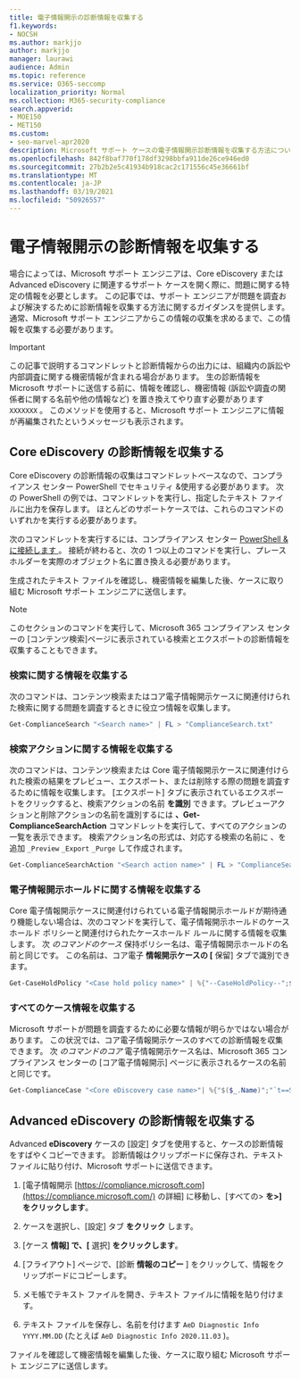 ```yaml
---
title: 電子情報開示の診断情報を収集する
f1.keywords:
- NOCSH
ms.author: markjjo
author: markjjo
manager: laurawi
audience: Admin
ms.topic: reference
ms.service: O365-seccomp
localization_priority: Normal
ms.collection: M365-security-compliance
search.appverid:
- MOE150
- MET150
ms.custom:
- seo-marvel-apr2020
description: Microsoft サポート ケースの電子情報開示診断情報を収集する方法について説明します。
ms.openlocfilehash: 842f8baf770f178df3298bbfa911de26ce946ed0
ms.sourcegitcommit: 27b2b2e5c41934b918cac2c171556c45e36661bf
ms.translationtype: MT
ms.contentlocale: ja-JP
ms.lasthandoff: 03/19/2021
ms.locfileid: "50926557"
---
```

# <a name="collect-ediscovery-diagnostic-information"></a>電子情報開示の診断情報を収集する

場合によっては、Microsoft サポート エンジニアは、Core eDiscovery または Advanced eDiscovery に関連するサポート ケースを開く際に、問題に関する特定の情報を必要とします。 この記事では、サポート エンジニアが問題を調査および解決するために診断情報を収集する方法に関するガイダンスを提供します。 通常、Microsoft サポート エンジニアからこの情報の収集を求めるまで、この情報を収集する必要があります。

> [!IMPORTANT]
> この記事で説明するコマンドレットと診断情報からの出力には、組織内の訴訟や内部調査に関する機密情報が含まれる場合があります。 生の診断情報を Microsoft サポートに送信する前に、情報を確認し、機密情報 (訴訟や調査の関係者に関する名前や他の情報など) を置き換えてやり直す必要があります `XXXXXXX` 。 このメソッドを使用すると、Microsoft サポート エンジニアに情報が再編集されたというメッセージも表示されます。

## <a name="collect-diagnostic-information-for-core-ediscovery"></a>Core eDiscovery の診断情報を収集する

Core eDiscovery の診断情報の収集はコマンドレットベースなので、コンプライアンス センター PowerShell でセキュリティ &使用する必要があります。 次の PowerShell の例では、コマンドレットを実行し、指定したテキスト ファイルに出力を保存します。 ほとんどのサポートケースでは、これらのコマンドのいずれかを実行する必要があります。

次のコマンドレットを実行するには、コンプライアンス センター [PowerShell &に接続します </span> ](/powershell/exchange/connect-to-scc-powershell)。 接続が終わると、次の 1 つ以上のコマンドを実行し、プレースホルダーを実際のオブジェクト名に置き換える必要があります。

生成されたテキスト ファイルを確認し、機密情報を編集した後、ケースに取り組む Microsoft サポート エンジニアに送信します。

> [!NOTE]
> このセクションのコマンドを実行して、Microsoft 365 コンプライアンス センターの [コンテンツ検索]ページに表示されている検索とエクスポートの診断情報を収集することもできます。

### <a name="collect-information-about-searches"></a>検索に関する情報を収集する

次のコマンドは、コンテンツ検索またはコア電子情報開示ケースに関連付けられた検索に関する問題を調査するときに役立つ情報を収集します。

```powershell
Get-ComplianceSearch "<Search name>" | FL > "ComplianceSearch.txt"
```

### <a name="collect-information-about-search-actions"></a>検索アクションに関する情報を収集する

次のコマンドは、コンテンツ検索または Core 電子情報開示ケースに関連付けられた検索の結果をプレビュー、エクスポート、または削除する際の問題を調査するために情報を収集します。 [エクスポート] タブに表示されているエクスポートをクリックすると、検索アクションの名前 **を識別** できます。プレビューアクションと削除アクションの名前を識別するには **、Get-ComplianceSearchAction** コマンドレットを実行して、すべてのアクションの一覧を表示できます。 検索アクション名の形式は、対応する検索の名前に 、を追加 `_Preview` `_Export` `_Purge` して作成されます。

```powershell
Get-ComplianceSearchAction "<Search action name>" | FL > "ComplianceSearchAction.txt"
```

### <a name="collect-information-about-ediscovery-holds"></a>電子情報開示ホールドに関する情報を収集する

Core 電子情報開示ケースに関連付けられている電子情報開示ホールドが期待通り機能しない場合は、次のコマンドを実行して、電子情報開示ホールドのケースホールド ポリシーと関連付けられたケースホールド ルールに関する情報を収集します。 次 *のコマンドのケース* 保持ポリシー名は、電子情報開示ホールドの名前と同じです。 この名前は、コア電子 **情報開示ケースの [** 保留] タブで識別できます。

```powershell
Get-CaseHoldPolicy "<Case hold policy name>" | %{"--CaseHoldPolicy--";$_|FL;"--CaseHoldRule--";Get-CaseHoldRule -Policy $_.Name | FL} > "eDiscoveryCaseHold.txt"
```

### <a name="collect-all-case-information"></a>すべてのケース情報を収集する

Microsoft サポートが問題を調査するために必要な情報が明らかではない場合があります。 この状況では、コア電子情報開示ケースのすべての診断情報を収集できます。 次 *のコマンドのコア* 電子情報開示ケース名は、Microsoft 365 コンプライアンス センターの [コア電子情報開示] ページに表示されるケースの名前と同じです。

```powershell
Get-ComplianceCase "<Core eDiscovery case name>"| %{"$($_.Name)";"`t==Searches==";Get-ComplianceSearch -Case $_.Name | FL;"`t==Search Actions==";Get-ComplianceSearchAction -Case $_.Name |FL;"`t==Holds==";Get-CaseHoldPolicy -Case $_.Name | %{$_|FL;"`t`t ==$($_.Name) Rules==";Get-CaseHoldRule -Policy $_.Name | FL}} > "eDiscoveryCase.txt"
```

## <a name="collect-diagnostic-information-for-advanced-ediscovery"></a>Advanced eDiscovery の診断情報を収集する

Advanced **eDiscovery** ケースの [設定] タブを使用すると、ケースの診断情報をすばやくコピーできます。 診断情報はクリップボードに保存され、テキスト ファイルに貼り付け、Microsoft サポートに送信できます。

1. [電子情報開示 [https://compliance.microsoft.com](https://compliance.microsoft.com/) の詳細] に移動し、[すべての> **を>] をクリックします**。

2. ケースを選択し、[設定] タブ **をクリック** します。

3. [ケース **情報] で、[** 選択] **をクリックします**。

4. [フライアウト] ページで、[診断 **情報のコピー** ] をクリックして、情報をクリップボードにコピーします。

5. メモ帳でテキスト ファイルを開き、テキスト ファイルに情報を貼り付けます。

6. テキスト ファイルを保存し、名前を付けます `AeD Diagnostic Info YYYY.MM.DD` (たとえば `AeD Diagnostic Info 2020.11.03` )。

ファイルを確認して機密情報を編集した後、ケースに取り組む Microsoft サポート エンジニアに送信します。